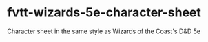# fvtt-wizards-5e-character-sheet
Character sheet in the same style as Wizards of the Coast's D&amp;D 5e
